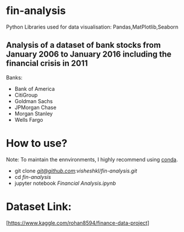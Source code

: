 # fin-analysis
Python Libraries used for data visualisation: Pandas,MatPlotlib,Seaborn


## Analysis of a dataset of bank stocks from January 2006 to January 2016 including the financial crisis in 2011

Banks:
* Bank of America
* CitiGroup
* Goldman Sachs
* JPMorgan Chase
* Morgan Stanley
* Wells Fargo

# How to use?

Note: To maintain the ennvironments, I highly recommend using [conda](https://docs.conda.io/en/latest/).

* git clone *git@github.com:visheshkl/fin-analysis.git*
* cd *fin-analysis*
* jupyter notebook *Financial Analysis.ipynb*

# Dataset Link:
[https://www.kaggle.com/rohan8594/finance-data-project]


